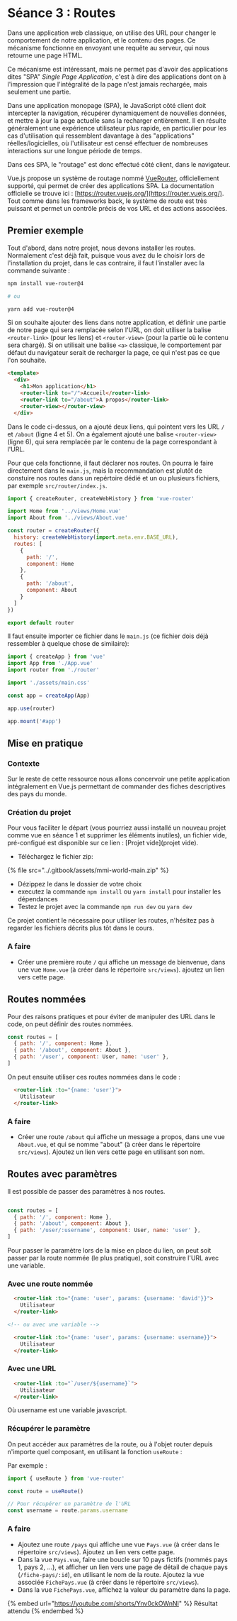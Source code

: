 # Séance 3 : Routes

Dans une application web classique, on utilise des URL pour changer le comportement de notre application, et le contenu des pages. Ce mécanisme fonctionne en envoyant une requête au serveur, qui nous retourne une page HTML.

Ce mécanisme est intéressant, mais ne permet pas d'avoir des applications dites "SPA" _Single Page Application_, c'est à dire des applications dont on à l'impression que l'intégralité de la page n'est jamais rechargée, mais seulement une partie.

Dans une application monopage (SPA), le JavaScript côté client doit intercepter la navigation, récupérer dynamiquement de nouvelles données, et mettre à jour la page actuelle sans la recharger entièrement. Il en résulte généralement une expérience utilisateur plus rapide, en particulier pour les cas d'utilisation qui ressemblent davantage à des "applications" réelles/logicielles, où l'utilisateur est censé effectuer de nombreuses interactions sur une longue période de temps.

Dans ces SPA, le "routage" est donc effectué côté client, dans le navigateur.

Vue.js propose un système de routage nommé [VueRouter](https://github.com/vuejs/router), officiellement supporté, qui permet de créer des applications SPA. La documentation officielle se trouve ici : [https://router.vuejs.org/](https://router.vuejs.org/). Tout comme dans les frameworks back, le système de route est très puissant et permet un contrôle précis de vos URL et des actions associées.

## Premier exemple

Tout d'abord, dans notre projet, nous devons installer les routes. Normalement c'est déjà fait, puisque vous avez du le choisir lors de l'installation du projet, dans le cas contraire, il faut l'installer avec la commande suivante :

```bash
npm install vue-router@4 

# ou 

yarn add vue-router@4
```

Si on souhaite ajouter des liens dans notre application, et définir une partie de notre page qui sera remplacée selon l'URL, on doit utiliser la balise `<router-link>` (pour les liens) et `<router-view>` (pour la partie où le contenu sera chargé). Si on utilisait une balise `<a>` classique, le comportement par défaut du navigateur serait de recharger la page, ce qui n'est pas ce que l'on souhaite.

```html
<template>
  <div>
    <h1>Mon application</h1>
    <router-link to="/">Accueil</router-link>
    <router-link to="/about">A propos</router-link>
    <router-view></router-view>
  </div>
```

Dans le code ci-dessus, on a ajouté deux liens, qui pointent vers les URL `/` et `/about` (ligne 4 et 5). On a également ajouté une balise `<router-view>` (ligne 6), qui sera remplacée par le contenu de la page correspondant à l'URL.

Pour que cela fonctionne, il faut déclarer nos routes. On pourra le faire directement dans le `main.js`, mais la recommandation est plutôt de constuire nos routes dans un repértoire dédié et un ou plusieurs fichiers, par exemple `src/router/index.js`.

```javascript
import { createRouter, createWebHistory } from 'vue-router'

import Home from '../views/Home.vue'
import About from '../views/About.vue'

const router = createRouter({
  history: createWebHistory(import.meta.env.BASE_URL),
  routes: [
    {
      path: '/',
      component: Home
    },
    {
      path: '/about',
      component: About
    }
  ]
})

export default router
```

Il faut ensuite importer ce fichier dans le `main.js` (ce fichier dois déjà ressembler à quelque chose de similaire):

```javascript
import { createApp } from 'vue'
import App from './App.vue'
import router from './router'

import './assets/main.css'

const app = createApp(App)

app.use(router)

app.mount('#app')
```

## Mise en pratique

### Contexte

Sur le reste de cette ressource nous allons concervoir une petite application intégralement en Vue.js permettant de commander des fiches descriptives des pays du monde.

### Création du projet

Pour vous faciliter le départ (vous pourriez aussi installé un nouveau projet comme vue en séance 1 et supprimer les éléments inutiles), un fichier vide, pré-configué est disponible sur ce lien : \[Projet vide]\(projet vide).

* Téléchargez le fichier zip:&#x20;

{% file src="../.gitbook/assets/mmi-world-main.zip" %}

* Dézippez le dans le dossier de votre choix
* executez la commande `npm install` ou `yarn install` pour installer les dépendances
* Testez le projet avec la commande `npm run dev` ou `yarn dev`

Ce projet contient le nécessaire pour utiliser les routes, n'hésitez pas à regarder les fichiers décrits plus tôt dans le cours.

### A faire

* Créer une première route `/` qui affiche un message de bienvenue, dans une vue `Home.vue` (à créer dans le répertoire `src/views`). ajoutez un lien vers cette page.

## Routes nommées

Pour des raisons pratiques et pour éviter de manipuler des URL dans le code, on peut définir des routes nommées.

```javascript
const routes = [
  { path: '/', component: Home },
  { path: '/about', component: About },
  { path: '/user', component: User, name: 'user' },
]
```

On peut ensuite utiliser ces routes nommées dans le code :

```html
  <router-link :to="{name: 'user'}">
    Utilisateur
  </router-link>
```

### A faire

* Créer une route `/about` qui affiche un message a propos, dans une vue `About.vue`, et qui se nomme "about" (à créer dans le répertoire `src/views`). Ajoutez un lien vers cette page en utilisant son nom.

## Routes avec paramètres

Il est possible de passer des paramètres à nos routes.

```javascript

const routes = [
  { path: '/', component: Home },
  { path: '/about', component: About },
  { path: '/user/:username', component: User, name: 'user' },
]
```

Pour passer le paramètre lors de la mise en place du lien, on peut soit passer par la route nommée (le plus pratique), soit construire l'URL avec une variable.

### Avec une route nommée

```html
  <router-link :to="{name: 'user', params: {username: 'david'}}">
    Utilisateur
  </router-link>

<!-- ou avec une variable -->

  <router-link :to="{name: 'user', params: {username: username}}">
    Utilisateur
  </router-link>
```

### Avec une URL

```html
  <router-link :to="`/user/${username}`">
    Utilisateur
  </router-link>
```

Où username est une variable javascript.

### Récupérer le paramètre

On peut accéder aux paramètres de la route, ou à l'objet router depuis n'importe quel composant, en utilisant la fonction `useRoute` :

Par exemple :

```javascript
import { useRoute } from 'vue-router'

const route = useRoute()

// Pour récupérer un paramètre de l'URL
const username = route.params.username
```

### A faire

* Ajoutez une route `/pays` qui affiche une vue `Pays.vue` (à créer dans le répertoire `src/views`). Ajoutez un lien vers cette page.
* Dans la vue `Pays.vue`, faire une boucle sur 10 pays fictifs (nommés pays 1, pays 2, ...), et afficher un lien vers une page de détail de chaque pays (`/fiche-pays/:id`), en utilisant le nom de la route. Ajoutez la vue associée `FichePays.vue` (à créer dans le répertoire `src/views`).
* Dans la vue `FichePays.vue`, affichez la valeur du paramètre dans la page.

{% embed url="https://youtube.com/shorts/Ynv0ckOWnNI" %}
Résultat attendu
{% endembed %}

